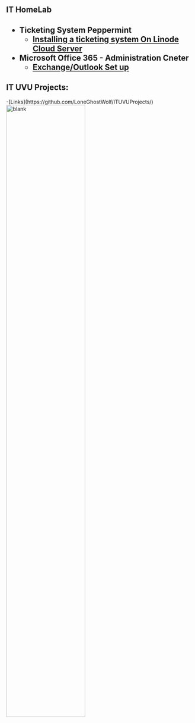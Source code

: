 <h2>IT HomeLab<h2>

- <b>Ticketing System Peppermint</b>
  - [Installing a ticketing system On Linode Cloud Server](https://github.com/LoneGhostWolf/host-helpdesk-ticketsystems)
- <b>Microsoft Office 365 - Administration Cneter</b>
  - [Exchange/Outlook Set up](https://github.com/LoneGhostWolf/MS365-Outlook)


<h2>IT UVU Projects: </h2> -[Links](https://github.com/LoneGhostWolf/ITUVUProjects/)
<img src="https://i.imgur.com/T73L7LM.png" height="65%" width="65%" alt="blank"/>


<!--
- <b>PowerShell</b>
  - [Windows EventLog: Failed RDP Logins Source IP to full GeoData Conversion](https://github.com/joshmadakor1/Sentinel-Lab)
  - [JWipe (Disk Wiping Utility)](https://github.com/joshmadakor1/Jwipe.PowerShell)
  - [Active Directory Bulk User Creation](https://github.com/joshmadakor1/AD_PS)
  - [FIM (File Integrity Monitor)](https://github.com/joshmadakor1/PowerShell-Integrity-FIM)
- <b>C# (.NET Desktop Applications)</b>
  - [Ransomware Proof of Concept (Encrypter)](https://github.com/joshmadakor1/EncrypterPOC)
  - [Ransomware Proof of Concept (Decrypter)](https://github.com/joshmadakor1/DecrypterPOC)
  - [Keylogger with Email Capability](https://github.com/joshmadakor1/Key-Logger-With-Email)
- <b>Python</b>
  - [Package Delivery Application (Datastructures and Algorithms Demo)](https://github.com/joshmadakor1/Package-Delivery-Pathfinding-Algorithm)
-->
  

<!--
<b>Remote (Under construction) </b>
  - []()
  - 
- <b>Microsoft Office 365 </b>
  - [Installing a ticketing system with Linode](https://github.com/jily2-tech/host-helpdesk-ticketsystems)

<h2>Utah Valley University (Canvas.instructure.com)</h2>


-->
